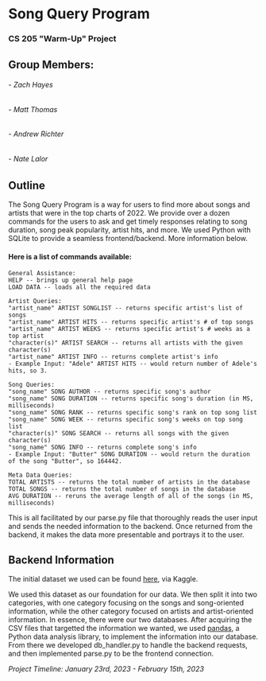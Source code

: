# Song Query Program
### CS 205 "Warm-Up" Project

## Group Members:
###### - Zach Hayes
###### - Matt Thomas
###### - Andrew Richter
###### - Nate Lalor


## Outline
The Song Query Program is a way for users to find more about songs and artists that were in 
the top charts of 2022. We provide over a dozen commands for the users to ask and get timely responses 
relating to song duration, song peak popularity, artist hits, and more. We used Python with SQLite to 
provide a seamless frontend/backend. More information below.

#### Here is a list of commands available:
    

    General Assistance:
    HELP -- brings up general help page
    LOAD DATA -- loads all the required data

    Artist Queries:
    "artist_name" ARTIST SONGLIST -- returns specific artist's list of songs 
    "artist_name" ARTIST HITS -- returns specific artist's # of top songs 
    "artist_name" ARTIST WEEKS -- returns specific artist's # weeks as a top artist 
    "character(s)" ARTIST SEARCH -- returns all artists with the given character(s) 
    "artist_name" ARTIST INFO -- returns complete artist's info 
    - Example Input: "Adele" ARTIST HITS -- would return number of Adele's hits, so 3. 

    Song Queries:
    "song_name" SONG AUTHOR -- returns specific song's author
    "song_name" SONG DURATION -- returns specific song's duration (in MS, milliseconds)
    "song_name" SONG RANK -- returns specific song's rank on top song list
    "song_name" SONG WEEK -- returns specific song's weeks on top song list
    "character(s)" SONG SEARCH -- returns all songs with the given character(s)
    "song_name" SONG INFO -- returns complete song's info
    - Example Input: "Butter" SONG DURATION -- would return the duration of the song "Butter", so 164442.

    Meta Data Queries:
    TOTAL ARTISTS -- returns the total number of artists in the database
    TOTAL SONGS -- returns the total number of songs in the database
    AVG DURATION -- reruns the average length of all of the songs (in MS, milliseconds)


This is all facilitated by our parse.py file that thoroughly reads the user input and sends the needed 
information to the backend. Once returned from the backend, it makes the data more presentable and portrays 
it to the user.

## Backend Information
The initial dataset we used can be found [here](https://www.kaggle.com/datasets/sveta151/spotify-top-chart-songs-2022), via Kaggle.

We used this dataset as our foundation for our data. We then split it into two categories, with one category focusing on 
the songs and song-oriented information, while the other category focused on artists and artist-oriented information. 
In essence, there were our two databases. After acquiring the CSV files that targetted the information we wanted, 
we used [pandas](https://pandas.pydata.org/), a Python data analysis library, to implement the information 
into our database. From there we developed db_handler.py to handle the backend requests, and then implemented 
parse.py to be the frontend connection.

_Project Timeline: January 23rd, 2023 - February 15th, 2023_